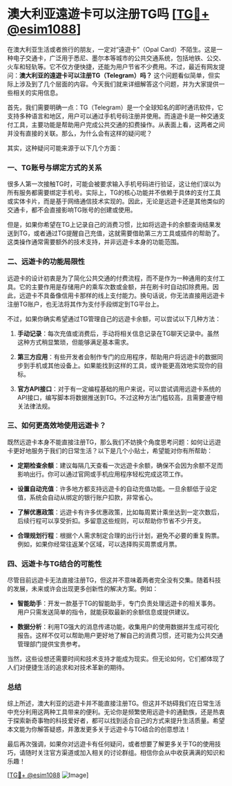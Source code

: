 # 澳大利亚遠遊卡可以注册TG吗 [[TG💪+ @esim1088](https://t.me/s/esim1088)]

在澳大利亚生活或者旅行的朋友，一定对“遠遊卡”（Opal Card）不陌生。这是一种电子交通卡，广泛用于悉尼、墨尔本等城市的公共交通系统，包括地铁、公交、火车和轻轨等。它不仅方便快捷，还能为用户节省不少费用。不过，最近有网友提问：**澳大利亚的遠遊卡可以注册TG（Telegram）吗？** 这个问题看似简单，但实际上涉及到了几个层面的内容。今天我们就来详细解答这个问题，并为大家提供一些相关的实用信息。

首先，我们需要明确一点：TG（Telegram）是一个全球知名的即时通讯软件，它支持多种语言和地区，用户可以通过手机号码注册并使用。而遠遊卡是一种交通支付工具，主要功能是帮助用户完成公共交通的扣费操作。从表面上看，这两者之间并没有直接的关联。那么，为什么会有这样的疑问呢？

其实，这种疑问可能来源于以下几个方面：

### 一、TG账号与绑定方式的关系

很多人第一次接触TG时，可能会被要求输入手机号码进行验证，这让他们误以为所有服务都需要绑定手机号。实际上，TG的核心功能并不依赖于具体的支付工具或实体卡片，而是基于网络通信技术实现的。因此，无论是远遊卡还是其他类似的交通卡，都不会直接影响TG账号的创建或使用。

但是，如果你希望在TG上记录自己的消费习惯，比如将远遊卡的余额查询结果发送到TG，或者通过TG提醒自己充值，这就需要借助第三方工具或插件的帮助了。这类操作通常需要额外的技术支持，并非远遊卡本身的功能范围。

### 二、远遊卡的功能局限性

远遊卡的设计初衷是为了简化公共交通的付费流程，而不是作为一种通用的支付工具。它的主要作用是存储用户的乘车次数或金额，并在刷卡时自动扣除费用。因此，远遊卡不具备像信用卡那样的线上支付能力。换句话说，你无法直接用远遊卡注册TG账户，也无法将其作为支付手段绑定到TG平台上。

不过，如果你确实希望通过TG管理自己的远遊卡余额，可以尝试以下几种方法：

1. **手动记录**：每次充值或消费后，手动将相关信息记录在TG聊天记录中。虽然这种方式稍显繁琐，但能够满足基本需求。
   
2. **第三方应用**：有些开发者会制作专门的应用程序，帮助用户将远遊卡的数据同步到手机或其他设备上。如果能找到这样的工具，或许能更高效地实现你的目标。

3. **官方API接口**：对于有一定编程基础的用户来说，可以尝试调用远遊卡系统的API接口，编写脚本将数据推送到TG。不过这种方法门槛较高，且需要遵守相关法律法规。

### 三、如何更高效地使用远遊卡？

既然远遊卡本身不能直接注册TG，那么我们不妨换个角度思考问题：如何让远遊卡更好地服务于我们的日常生活？以下是几个小贴士，希望能对你有所帮助：

- **定期检查余额**：建议每隔几天查看一次远遊卡余额，确保不会因为余额不足而影响出行。你可以通过官网或手机应用程序轻松完成这项工作。
  
- **设置自动充值**：许多地方都支持远遊卡的自动充值功能。一旦余额低于设定值，系统会自动从绑定的银行账户扣款，非常省心。

- **了解优惠政策**：远遊卡有许多优惠政策，比如每周累计乘坐达到一定次数后，后续行程可以享受折扣。多留意这些规则，可以帮助你节省不少开支。

- **合理规划行程**：根据个人需求制定合理的出行计划，避免不必要的重复购票。例如，如果你经常往返某个区域，可以选择购买周票或月票。

### 四、远遊卡与TG结合的可能性

尽管目前远遊卡无法直接注册TG，但这并不意味着两者完全没有交集。随着科技的发展，未来或许会出现更多创新性的解决方案。例如：

- **智能助手**：开发一款基于TG的智能助手，专门负责处理远遊卡的相关事务。用户只需发送简单的指令，就能获取最新的余额信息或提供建议。

- **数据分析**：利用TG强大的消息传递功能，收集用户的使用数据并生成可视化报告。这样不仅可以帮助用户更好地了解自己的消费习惯，还可能为公共交通管理部门提供宝贵参考。

当然，这些设想还需要时间和技术支持才能成为现实。但无论如何，它们都体现了人们对便捷生活的追求和对技术革新的期待。

### 总结

综上所述，澳大利亚的远遊卡并不能直接注册TG。但这并不妨碍我们在日常生活中充分利用这两种工具带来的便利。无论你是频繁使用远遊卡的通勤族，还是热衷于探索新奇事物的科技爱好者，都可以找到适合自己的方式来提升生活质量。希望本文能为你解答疑惑，并激发更多关于远遊卡与TG结合的创意想法！

最后再次强调，如果你对远遊卡有任何疑问，或者想要了解更多关于TG的使用技巧，请随时关注官方渠道或加入相关的讨论群组。相信你会从中收获满满的知识和乐趣！

[[TG💪+ @esim1088](https://t.me/s/esim1088) ![Image](https://i.postimg.cc/4NQfJmqS/Snipaste-2025-05-13-00-14-12.png)]